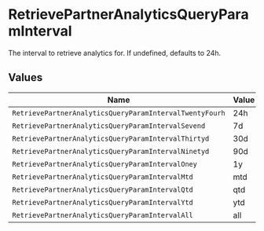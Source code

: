 # RetrievePartnerAnalyticsQueryParamInterval

The interval to retrieve analytics for. If undefined, defaults to 24h.


## Values

| Name                                                    | Value                                                   |
| ------------------------------------------------------- | ------------------------------------------------------- |
| `RetrievePartnerAnalyticsQueryParamIntervalTwentyFourh` | 24h                                                     |
| `RetrievePartnerAnalyticsQueryParamIntervalSevend`      | 7d                                                      |
| `RetrievePartnerAnalyticsQueryParamIntervalThirtyd`     | 30d                                                     |
| `RetrievePartnerAnalyticsQueryParamIntervalNinetyd`     | 90d                                                     |
| `RetrievePartnerAnalyticsQueryParamIntervalOney`        | 1y                                                      |
| `RetrievePartnerAnalyticsQueryParamIntervalMtd`         | mtd                                                     |
| `RetrievePartnerAnalyticsQueryParamIntervalQtd`         | qtd                                                     |
| `RetrievePartnerAnalyticsQueryParamIntervalYtd`         | ytd                                                     |
| `RetrievePartnerAnalyticsQueryParamIntervalAll`         | all                                                     |